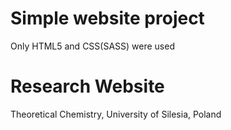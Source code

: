 # Simple website project
Only HTML5 and CSS(SASS) were used
# Research Website
Theoretical Chemistry, University of Silesia, Poland

